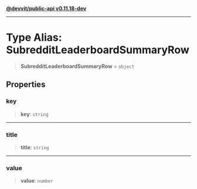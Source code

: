 [**@devvit/public-api v0.11.18-dev**](../../README.md)

---

# Type Alias: SubredditLeaderboardSummaryRow

> **SubredditLeaderboardSummaryRow** = `object`

## Properties

<a id="key"></a>

### key

> **key**: `string`

---

<a id="title"></a>

### title

> **title**: `string`

---

<a id="value"></a>

### value

> **value**: `number`
